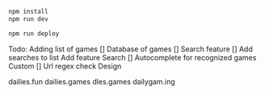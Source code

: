 ```txt
npm install
npm run dev
```

```txt
npm run deploy
```

Todo:
Adding list of games
  [] Database of games
  [] Search feature
  [] Add searches to list
Add feature
  Search
    [] Autocomplete for recognized games
  Custom
    [] Url regex check
Design


dailies.fun
dailies.games
dles.games
dailygam.ing

